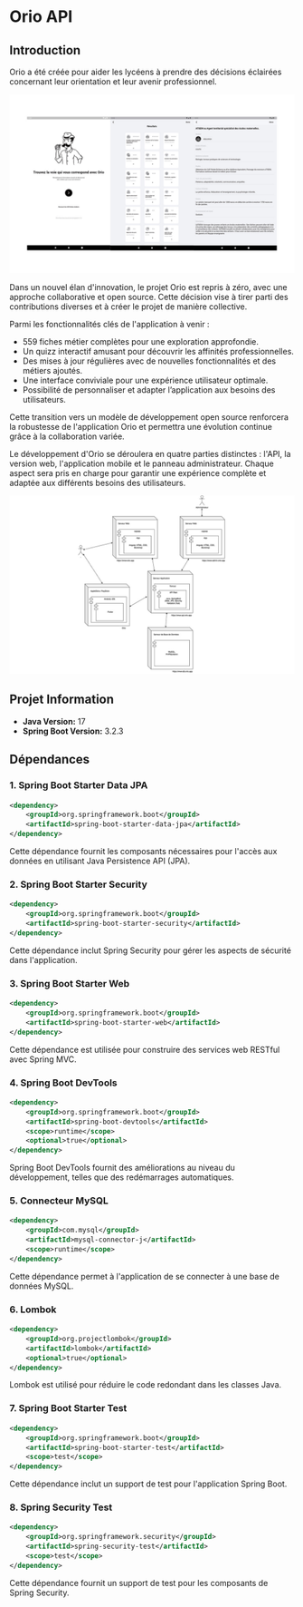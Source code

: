 # Orio API

## Introduction
Orio a été créée pour aider les lycéens à prendre des décisions éclairées concernant leur orientation et leur avenir professionnel.

![Images](orio_screenshot.jpg)

Dans un nouvel élan d'innovation, le projet Orio est repris à zéro, avec une approche collaborative et open source. Cette décision vise à tirer parti des contributions diverses et à créer le projet de manière collective.

Parmi les fonctionnalités clés de l'application à venir :
- 559 fiches métier complètes pour une exploration approfondie.
- Un quizz interactif amusant pour découvrir les affinités professionnelles.
- Des mises à jour régulières avec de nouvelles fonctionnalités et des métiers ajoutés.
- Une interface conviviale pour une expérience utilisateur optimale.
- Possibilité de personnaliser et adapter l’application aux besoins des utilisateurs.

Cette transition vers un modèle de développement open source renforcera la robustesse de l'application Orio et permettra une évolution continue grâce à la collaboration variée.

Le développement d'Orio se déroulera en quatre parties distinctes : l'API, la version web, l'application mobile et le panneau administrateur. Chaque aspect sera pris en charge pour garantir une expérience complète et adaptée aux différents besoins des utilisateurs.

![Images](orio_deploiement.jpg)

## Projet Information

- **Java Version:** 17
- **Spring Boot Version:** 3.2.3

## Dépendances

### 1. Spring Boot Starter Data JPA

```xml
<dependency>
    <groupId>org.springframework.boot</groupId>
    <artifactId>spring-boot-starter-data-jpa</artifactId>
</dependency>
```
Cette dépendance fournit les composants nécessaires pour l'accès aux données en utilisant Java Persistence API (JPA).

### 2. Spring Boot Starter Security
```xml
<dependency>
    <groupId>org.springframework.boot</groupId>
    <artifactId>spring-boot-starter-security</artifactId>
</dependency>
```
Cette dépendance inclut Spring Security pour gérer les aspects de sécurité dans l'application.

### 3. Spring Boot Starter Web
```xml
<dependency>
    <groupId>org.springframework.boot</groupId>
    <artifactId>spring-boot-starter-web</artifactId>
</dependency>
```
Cette dépendance est utilisée pour construire des services web RESTful avec Spring MVC.

### 4. Spring Boot DevTools
```xml
<dependency>
    <groupId>org.springframework.boot</groupId>
    <artifactId>spring-boot-devtools</artifactId>
    <scope>runtime</scope>
    <optional>true</optional>
</dependency>
```
Spring Boot DevTools fournit des améliorations au niveau du développement, telles que des redémarrages automatiques.

### 5. Connecteur MySQL
```xml
<dependency>
    <groupId>com.mysql</groupId>
    <artifactId>mysql-connector-j</artifactId>
    <scope>runtime</scope>
</dependency>
```
Cette dépendance permet à l'application de se connecter à une base de données MySQL.

### 6. Lombok
```xml
<dependency>
    <groupId>org.projectlombok</groupId>
    <artifactId>lombok</artifactId>
    <optional>true</optional>
</dependency>
```
Lombok est utilisé pour réduire le code redondant dans les classes Java.

### 7. Spring Boot Starter Test
```xml
<dependency>
    <groupId>org.springframework.boot</groupId>
    <artifactId>spring-boot-starter-test</artifactId>
    <scope>test</scope>
</dependency>
```
Cette dépendance inclut un support de test pour l'application Spring Boot.

### 8. Spring Security Test
```xml
<dependency>
    <groupId>org.springframework.security</groupId>
    <artifactId>spring-security-test</artifactId>
    <scope>test</scope>
</dependency>
```
Cette dépendance fournit un support de test pour les composants de Spring Security.
